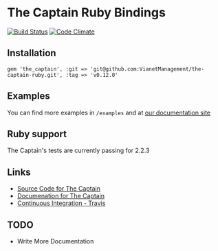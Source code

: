 # The Captain Ruby Bindings
[![Build Status](https://travis-ci.com/VianetManagement/the-captain-ruby.svg?token=HrNaBvyMMhTA1FpCeAJF&branch=master)](https://travis-ci.com/VianetManagement/the-captain-ruby)
[![Code Climate](https://codeclimate.com/github/BeatnikBranding/the-captain-ruby/badges/gpa.svg)](https://codeclimate.com/github/BeatnikBranding/the-captain-ruby)

## Installation

```
gem 'the_captain', :git => 'git@github.com:VianetManagement/the-captain-ruby.git', :tag => 'v0.12.0'
```

## Examples
You can find more examples in `/examples` and at [our documentation site](https://captain.readme.io/docs)

## Ruby support
The Captain's tests are currently passing for 2.2.3

## Links
* [Source Code for The Captain](http://github.com/VianetManagement/the-captain)
* [Documenation for The Captain](https://captain.readme.io/docs)
* [Continuous Integration - Travis](https://travis-ci.com/VianetManagement/the-captain-ruby)

## TODO
* Write More Documentation
